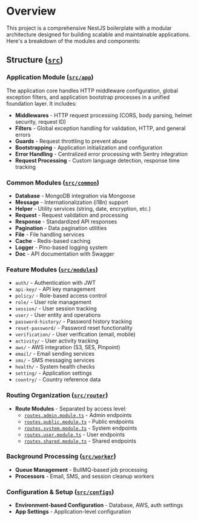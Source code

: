 # Overview

This project is a comprehensive NestJS boilerplate with a modular architecture designed for building scalable and maintainable applications. Here's a breakdown of the modules and components:

## Structure ([`src`](src ))

### Application Module ([`src/app`](src/app ))
The application core handles HTTP middleware configuration, global exception filters, and application bootstrap processes in a unified foundation layer. It includes:
- **Middlewares** - HTTP request processing (CORS, body parsing, helmet security, request ID)
- **Filters** - Global exception handling for validation, HTTP, and general errors
- **Guards** - Request throttling to prevent abuse
- **Bootstrapping** - Application initialization and configuration
- **Error Handling** - Centralized error processing with Sentry integration
- **Request Processing** - Custom language detection, response time tracking

### Common Modules ([`src/common`](src/common ))
- **Database** - MongoDB integration via Mongoose
- **Message** - Internationalization (i18n) support
- **Helper** - Utility services (string, date, encryption, etc.)
- **Request** - Request validation and processing
- **Response** - Standardized API responses
- **Pagination** - Data pagination utilities
- **File** - File handling services
- **Cache** - Redis-based caching
- **Logger** - Pino-based logging system
- **Doc** - API documentation with Swagger

### Feature Modules ([`src/modules`](src/modules ))
- `auth/` - Authentication with JWT
- `api-key/` - API key management
- `policy/` - Role-based access control
- `role/` - User role management
- `session/` - User session tracking
- `user/` - User entity and operations
- `password-history/` - Password history tracking
- `reset-password/` - Password reset functionality
- `verification/` - User verification (email, mobile)
- `activity/` - User activity tracking
- `aws/` - AWS integration (S3, SES, Pinpoint)
- `email/` - Email sending services
- `sms/` - SMS messaging services
- `health/` - System health checks
- `setting/` - Application settings
- `country/` - Country reference data

### Routing Organization ([`src/router`](src/router ))
- **Route Modules** - Separated by access level:
  - [`routes.admin.module.ts`](src/router/routes/routes.admin.module.ts ) - Admin endpoints
  - [`routes.public.module.ts`](src/router/routes/routes.public.module.ts ) - Public endpoints
  - [`routes.system.module.ts`](src/router/routes/routes.system.module.ts ) - System endpoints
  - [`routes.user.module.ts`](src/router/routes/routes.user.module.ts ) - User endpoints
  - [`routes.shared.module.ts`](src/router/routes/routes.shared.module.ts ) - Shared endpoints

### Background Processing ([`src/worker`](src/worker ))
- **Queue Management** - BullMQ-based job processing
- **Processors** - Email, SMS, and session cleanup workers

### Configuration & Setup ([`src/configs`](src/configs ))
- **Environment-based Configuration** - Database, AWS, auth settings
- **App Settings** - Application-level configuration
